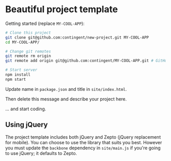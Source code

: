 Beautiful project template
==========================

Getting started (replace `MY-COOL-APP`):

```bash
# Clone this project
git clone git@github.com:contingent/new-project.git MY-COOL-APP
cd MY-COOL-APP/

# Change git remotes
git remote rm origin
git remote add origin git@github.com:contingent/MY-COOL-APP.git # GitHub project name

# Start server
npm install
npm start
```

Update name in `package.json` and title in `site/index.html`.

Then delete this message and describe your project here.

... and start coding.


Using jQuery
------------

The project template includes both jQuery and Zepto (jQuery replacement for mobile). You can choose to use the library that suits you best. However you must update the `backbone` dependency in `site/main.js` if you're going to use jQuery; it defaults to Zepto.
